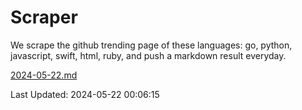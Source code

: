 # Scraper

We scrape the github trending page of these languages: go, python, javascript, swift, html, ruby, and push a markdown result everyday.

[2024-05-22.md](https://github.com/henson/Scraper/blob/master/2024-05-22.md)

Last Updated: 2024-05-22 00:06:15